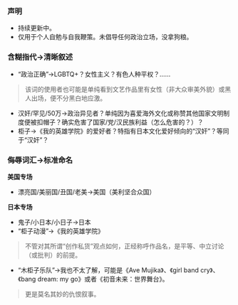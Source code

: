 ### 声明

- 持续更新中。
- 仅用于个人自勉与自我鞭策。未倡导任何政治立场，没拿狗粮。

### 含糊指代→清晰叙述

- “政治正确”→LGBTQ+？女性主义？有色人种平权？……

> 该词的使用者也可能是单纯看到文艺作品里有女性（非大众审美外貌）或黑人出场，便不分黑白地应激。

- 汉奸/罕见/50万→政治异见者？单纯因为喜爱海外文化或称赞其他国家文明制度便被扣帽子？确实危害了国家/党/汉民族利益（怎么危害的？）？
- 柜子→《我的英雄学院》的爱好者？特指有日本文化爱好倾向的“汉奸”？等同于“汉奸”？

### 侮辱词汇→标准命名

**美国专场**
- 漂亮国/美丽国/丑国/老美→美国（美利坚合众国）

**日本专场**
- 鬼子/小日本/小日子→日本
- “柜子动漫”→《我的英雄学院》

> 不管对其所谓“创作私货”观点如何，正经称呼作品名，是平等、中立讨论（或批判）的前提。

- “木柜子乐队”→我也不太了解，可能是《Ave Mujika》、《girl band cry》、《bang dream: my go》或者《初音未来：世界舞台》。

> 更是莫名其妙的仇恨叙事。



